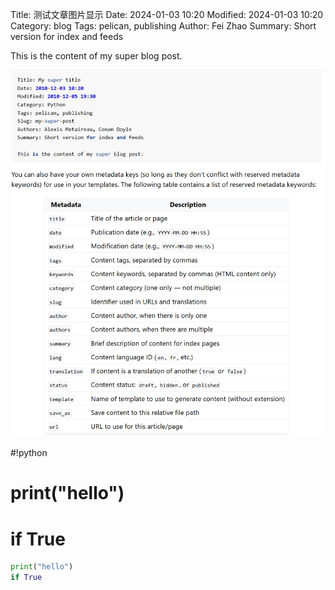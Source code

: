 Title: 测试文章图片显示
Date: 2024-01-03 10:20
Modified: 2024-01-03 10:20
Category: blog
Tags: pelican, publishing
Author: Fei Zhao
Summary: Short version for index and feeds

This is the content of my super blog post.

![Markdown Article](../../images/markdown_article_template.png)


#!python
# print("hello")
# if True

```python
print("hello")
if True
```